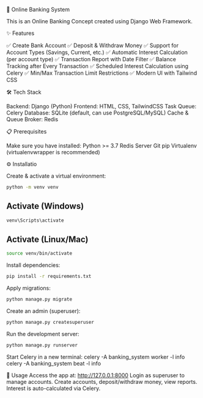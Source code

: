 🏦 Online Banking System

This is an Online Banking Concept created using Django Web Framework.

✨ Features

✅ Create Bank Account
✅ Deposit & Withdraw Money
✅ Support for Account Types (Savings, Current, etc.)
✅ Automatic Interest Calculation (per account type)
✅ Transaction Report with Date Filter
✅ Balance Tracking after Every Transaction
✅ Scheduled Interest Calculation using Celery
✅ Min/Max Transaction Limit Restrictions
✅ Modern UI with Tailwind CSS

🛠️ Tech Stack

Backend: Django (Python)
Frontend: HTML, CSS, TailwindCSS
Task Queue: Celery
Database: SQLite (default, can use PostgreSQL/MySQL)
Cache & Queue Broker: Redis

📋 Prerequisites

Make sure you have installed:
Python >= 3.7
Redis Server
Git
pip
Virtualenv (virtualenvwrapper is recommended)


⚙️ Installatio

Create & activate a virtual environment:
```bash 
python -m venv venv
```
## Activate (Windows)
```bash
venv\Scripts\activate
```
## Activate (Linux/Mac)
```bash
source venv/bin/activate
```


Install dependencies:
```bash
pip install -r requirements.txt
```
Apply migrations:
```bash
python manage.py migrate
```
Create an admin (superuser):
```bash
python manage.py createsuperuser
```
Run the development server:
```bash
python manage.py runserver
```
Start Celery in a new terminal:
celery -A banking_system worker -l info
celery -A banking_system beat -l info

🚀 Usage
Access the app at: http://127.0.0.1:8000
Login as superuser to manage accounts.
Create accounts, deposit/withdraw money, view reports.
Interest is auto-calculated via Celery.




